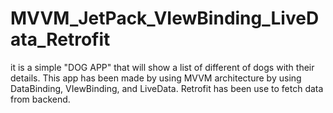 # MVVM_JetPack_VIewBinding_LiveData_Retrofit
it is a simple "DOG APP" that will show a list of different of dogs with their details. This app has been made by using MVVM architecture by using DataBinding, VIewBinding, and LiveData. Retrofit has been use to fetch data from backend.

